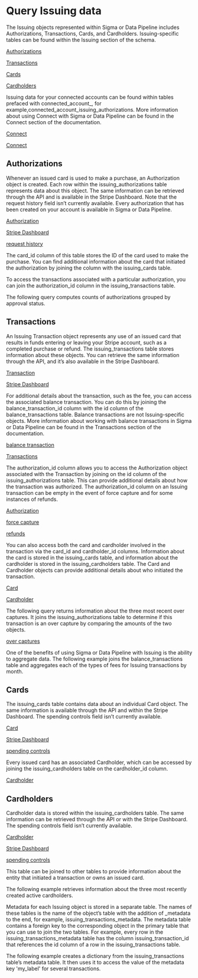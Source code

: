 # Query Issuing data

The Issuing objects represented within Sigma or Data Pipeline includes Authorizations, Transactions, Cards, and Cardholders. Issuing-specific tables can be found within the Issuing section of the schema.

[Authorizations](/api/issuing/authorizations/object)

[Transactions](/api/issuing/transactions/object)

[Cards](/api/issuing/cards/object)

[Cardholders](/api/issuing/cardholders/object)

Issuing data for your connected accounts can be found within tables prefaced with connected_account_, for example,connected_account_issuing_authorizations. More information about using Connect with Sigma or Data Pipeline can be found in the Connect section of the documentation.

[Connect](/connect)

[Connect](/stripe-data/query-connect-data)

## Authorizations

Whenever an issued card is used to make a purchase, an Authorization object is created. Each row within the issuing_authorizations table represents data about this object. The same information can be retrieved through the API and is available in the Stripe Dashboard. Note that the request history field isn’t currently available. Every authorization that has been created on your account is available in Sigma or Data Pipeline.

[Authorization](/api/issuing/authorizations/object)

[Stripe Dashboard](https://dashboard.stripe.com/test/issuing/authorizations)

[request history](/api/issuing/authorizations/object#issuing_authorization_object-request_history)

The card_id column of this table stores the ID of the card used to make the purchase. You can find additional information about the card that initiated the authorization by joining the column with the issuing_cards table.

To access the transactions associated with a particular authorization, you can join the authorization_id column in the issuing_transactions table.

The following query computes counts of authorizations grouped by approval status.

## Transactions

An Issuing Transaction object represents any use of an issued card that results in funds entering or leaving your Stripe account, such as a completed purchase or refund. The issuing_transactions table stores information about these objects. You can retrieve the same information through the API, and it’s also available in the Stripe Dashboard.

[Transaction](/api/issuing/transactions/object)

[Stripe Dashboard](https://dashboard.stripe.com/test/issuing/transactions)

For additional details about the transaction, such as the fee, you can access the associated balance transaction. You can do this by joining the balance_transaction_id column with the id column of the balance_transactions table. Balance transactions are not Issuing-specific objects. More information about working with balance transactions in Sigma or Data Pipeline can be found in the Transactions section of the documentation.

[balance transaction](/api#balance_transaction_object)

[Transactions](/stripe-data/query-transactions)

The authorization_id column allows you to access the Authorization object associated with the Transaction by joining on the id column of the issuing_authorizations table. This can provide additional details about how the transaction was authorized. The authorization_id column on an Issuing transaction can be empty in the event of force capture and for some instances of refunds.

[Authorization](/api/issuing/authorizations/object)

[force capture](/issuing/purchases/transactions#handling-other-transactions)

[refunds](/issuing/purchases/transactions)

You can also access both the card and cardholder involved in the transaction via the card_id and cardholder_id columns. Information about the card is stored in the issuing_cards table, and information about the cardholder is stored in the issuing_cardholders table. The Card and Cardholder objects can provide additional details about who initiated the transaction.

[Card](/api/issuing/cards/object)

[Cardholder](/api/issuing/cardholders/object)

The following query returns information about the three most recent over captures. It joins the issuing_authorizations table to determine if this transaction is an over capture by comparing the amounts of the two objects.

[over captures](/issuing/purchases/transactions#handling-other-transactions)

One of the benefits of using Sigma or Data Pipeline with Issuing is the ability to aggregate data. The following example joins the balance_transactions table and aggregates each of the types of fees for Issuing transactions by month.

## Cards

The issuing_cards table contains data about an individual Card object. The same information is available through the API and within the Stripe Dashboard. The spending controls field isn’t currently available.

[Card](/api/issuing/cards/object)

[Stripe Dashboard](https://dashboard.stripe.com/test/issuing/cards)

[spending controls](/api/issuing/cards/object#issuing_card_object-spending_controls)

Every issued card has an associated Cardholder, which can be accessed by joining the issuing_cardholders table on the cardholder_id column.

[Cardholder](/api/issuing/cardholders)

## Cardholders

Cardholder data is stored within the issuing_cardholders table. The same information can be retrieved through the API or with the Stripe Dashboard. The spending controls field isn’t currently available.

[Cardholder](/api/issuing/cardholders/object)

[Stripe Dashboard](https://dashboard.stripe.com/test/issuing/cardholders)

[spending controls](/api/issuing/cards/object#issuing_card_object-spending_controls)

This table can be joined to other tables to provide information about the entity that initiated a transaction or owns an issued card.

The following example retrieves information about the three most recently created active cardholders.

Metadata for each Issuing object is stored in a separate table. The names of these tables is the name of the object’s table with the addition of _metadata to the end, for example, issuing_transactions_metadata. The metadata table contains a foreign key to the corresponding object in the primary table that you can use to join the two tables. For example, every row in the issuing_transactions_metadata table has the column issuing_transaction_id that references the id column of a row in the issuing_transactions table.

The following example creates a dictionary from the issuing_transactions table’s metadata table. It then uses it to access the value of the metadata key 'my_label' for several transactions.
